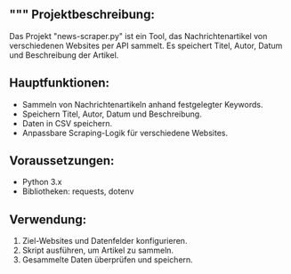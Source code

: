 """
Projektbeschreibung:
--------------------
Das Projekt "news-scraper.py" ist ein Tool, das Nachrichtenartikel von verschiedenen Websites per API sammelt. Es speichert Titel, Autor, Datum und Beschreibung der Artikel.

Hauptfunktionen:
----------------
- Sammeln von Nachrichtenartikeln anhand festgelegter Keywords.
- Speichern Titel, Autor, Datum und Beschreibung.
- Daten in CSV speichern.
- Anpassbare Scraping-Logik für verschiedene Websites.

Voraussetzungen:
----------------
- Python 3.x
- Bibliotheken: requests, dotenv

Verwendung:
-----------
1. Ziel-Websites und Datenfelder konfigurieren.
2. Skript ausführen, um Artikel zu sammeln.
3. Gesammelte Daten überprüfen und speichern.